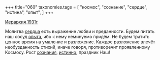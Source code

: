 +++
title="060"
taxonomies.tags = [
 "космос",
 "сознание",
 "сердце",
 "истина",
 "опыт",
]
+++

[Иерархия 1931г](/agni/1931)

Молитва [сердца](/tags/сердце) есть выражение любви и преданности. Будем питать наш сосуд [опыта](/tags/опыт), ибо к нему неминуемо придём. Не будем тратить ценное время на умаление и разложение. Каждое разложение влечёт необузданность стихий, иначе говоря, противоречит проявленному Космосу. Рост [сознания](/tags/сознание), [истинно](/tags/истина), праздник Наш!   

